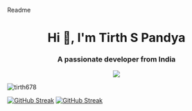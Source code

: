

Readme
<h1 align="center">Hi 👋, I'm Tirth S Pandya</h1>
<h3 align="center">A passionate developer from India</h3>

<p align="center">
  <a href="https://skillicons.dev">
    <img src="https://skillicons.dev/icons?i=git,apple,cpp,c,css,html,github,js,mysql,notion,selenium,vscode" />
  </a>
</p>

<p align="left"> <img src="https://komarev.com/ghpvc/?username=tirth678&label=Profile%20views&color=0e75b6&style=flat" alt="tirth678" /> </p>

[![GitHub Streak](https://streak-stats.demolab.com/Tirth678=DenverCoder1)](https://git.io/streak-stats)
<a href="https://git.io/streak-stats"><img src="https://streak-stats.demolab.com?user=Tirth678" alt="GitHub Streak" /></a>
